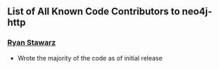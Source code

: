 ## List of All Known Code Contributors to neo4j-http

### [Ryan Stawarz](http://github.com/rstawarz)
* Wrote the majority of the code as of initial release

